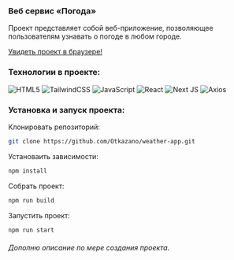 ### Веб сервис «Погода»‎
Проект представляет собой веб-приложение, позволяющее пользователям узнавать о погоде в любом городе. 

[Увидеть проект в браузере!](https://weather-app-otkazano.vercel.app/)

### Технологии в проекте:  
![HTML5](https://img.shields.io/badge/html5-%23E34F26.svg?style=for-the-badge&logo=html5&logoColor=white)
![TailwindCSS](https://img.shields.io/badge/tailwindcss-%2338B2AC.svg?style=for-the-badge&logo=tailwind-css&logoColor=white)
![JavaScript](https://img.shields.io/badge/javascript-%23323330.svg?style=for-the-badge&logo=javascript&logoColor=%23F7DF1E)
![React](https://img.shields.io/badge/react-%2320232a.svg?style=for-the-badge&logo=react&logoColor=%2361DAFB)
![Next JS](https://img.shields.io/badge/Next-black?style=for-the-badge&logo=next.js&logoColor=white)
![Axios](https://img.shields.io/badge/Axios-purple.svg?style=for-the-badge&logo=axios&logoColor=white)

### Установка и запуск проекта: 
Клонировать репозиторий:
```bash
git clone https://github.com/Otkazano/weather-app.git
```
Установаить зависимости:
```bash
npm install
```
Собрать проект:
```bash
npm run build
```
Запустить проект:
```bash
npm run start
```

###### Дополню описание по мере создания проекта. 
